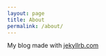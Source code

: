 ```yaml
---
layout: page
title: About
permalink: /about/
---
```


My blog made with [jekyllrb.com](http://jekyllrb.com/)

